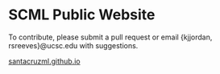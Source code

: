 # SCML Public Website

To contribute, please submit a pull request or email {kjjordan, rsreeves}@ucsc.edu with suggestions.

[santacruzml.github.io](https://santacruzml.github.io/)
